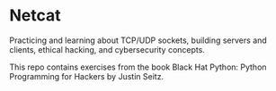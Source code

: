 # Netcat
Practicing and learning about TCP/UDP sockets, building servers and clients, ethical hacking, and cybersecurity concepts.

This repo contains exercises from the book Black Hat Python: Python Programming for Hackers by Justin Seitz.
